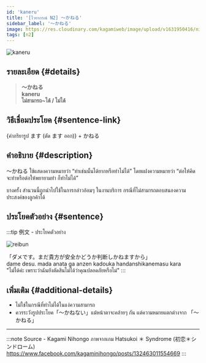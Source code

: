 ```yaml
---
id: 'kaneru'
title: '[ไวยากรณ์ N2] 〜かねる'
sidebar_label: '〜かねる'
image: https://res.cloudinary.com/kagamiweb/image/upload/v1631950416/nihongo/grammar/n2/reibun/kaneru.jpg
tags: [n2]
---
```


![kaneru](https://res.cloudinary.com/kagamiweb/image/upload/v1640445088/nihongo/grammar/n2/kaneru.jpg)

## รายละเอียด {#details}

> **〜かねる**  
> **kaneru**  
> **ไม่สามารถ~ได้ / ไม่ได้**

## วิธีเชื่อมประโยค {#sentence-link}

{คำกริยารูป ます (ตัด ます ออก)} + かねる

## คำอธิบาย {#description}

〜かねる ใช้แสดงความหมายว่า “ทำเช่นนั้นได้ยากหรือทำไม่ได้” โดยแฝงความหมายว่า “ต่อให้คิดจะทำหรือต่อให้พยายามทำ ก็ทำไม่ได้”

บางครั้ง สำนวนนี้ถูกนำไปใช้ในการกล่าวอ้อมๆ ในงานบริการ กรณีที่ไม่สามารถตอบสนองความประสงค์ของลูกค้าได้

## ประโยคตัวอย่าง {#sentence}

:::tip 例文 - ประโยคตัวอย่าง

![reibun](https://res.cloudinary.com/kagamiweb/image/upload/v1631950416/nihongo/grammar/n2/reibun/kaneru.jpg)

「ダメです。まだ貴方が安全かどうか判断しかねますから」  
dame desu. mada anata ga anzen kadouka handanshikanemasu kara  
"ไม่ได้ค่ะ เพราะว่าฉันยังตัดสินไม่ได้ว่าคุณปลอดภัยหรือไม่"
:::

## เพิ่มเติม {#additional-details}

- ไม่ใช่ในกรณีที่ทำไม่ได้ในแง่ความสามารถ
- ควรระวังรูปประโยค「〜かねない」แม้หน้าตาจะคล้ายๆ กัน แต่ความหมายแตกต่างจาก 「〜かねる」

---
:::note Source - Kagami Nihongo
ภาพจากเกม Hatsukoi ＊ Syndrome (初恋＊シンドローム)  
https://www.facebook.com/kagaminihongo/posts/132463011554669
:::